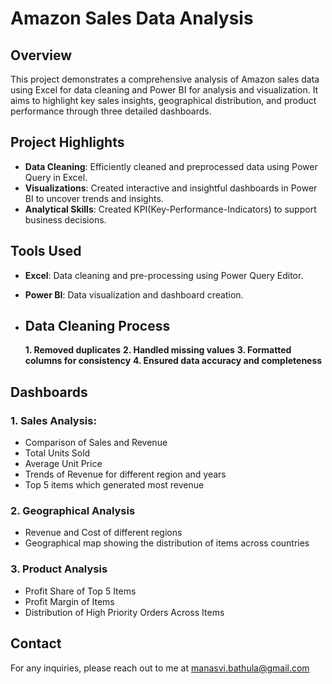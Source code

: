 # Amazon Sales Data Analysis

## Overview
This project demonstrates a comprehensive analysis of Amazon sales data using Excel for data cleaning and Power BI for analysis and visualization. It aims to highlight key sales insights, geographical distribution, and product performance through three detailed dashboards.

## Project Highlights
- **Data Cleaning**: Efficiently cleaned and preprocessed data using Power Query in Excel.
- **Visualizations**: Created interactive and insightful dashboards in Power BI to uncover trends and insights.
- **Analytical Skills**: Created KPI(Key-Performance-Indicators) to support business decisions.

## Tools Used
- **Excel**: Data cleaning and pre-processing using Power Query Editor.
- **Power BI**: Data visualization and dashboard creation.

- ## Data Cleaning Process
  **1. Removed duplicates**
  **2. Handled missing values**
  **3. Formatted columns for consistency**
  **4. Ensured data accuracy and completeness**

## Dashboards
### 1. Sales Analysis:
  - Comparison of Sales and Revenue
  - Total Units Sold
  - Average Unit Price
  - Trends of Revenue for different region and years
  - Top 5 items which generated most revenue

### 2. Geographical Analysis
  - Revenue and Cost of different regions
  - Geographical map showing the distribution of items across countries

### 3. Product Analysis
  - Profit Share of Top 5 Items
  - Profit Margin of Items
  - Distribution of High Priority Orders Across Items

## Contact

For any inquiries, please reach out to me at manasvi.bathula@gmail.com
